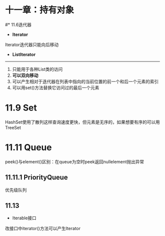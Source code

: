 # 十一章：持有对象

#* 11.6迭代器

* **Iterator**

Iterator迭代器只能向后移动

* **ListIterator**


----------


1. 只能用于各种List类的访问
2. **可以双向移动**
3. 可以产生相对于迭代器在列表中指向的当前位置的前一个和后一个元素的索引
4. 可以用set()方法替换它访问过的最后一个元素

# 11.9 Set

HashSet使用了散列这样查询速度更快，但元素是无序的，如果想要有序的可以用TreeSet

# 11.11 Queue

peek()与element()区别：在queue为空时peek返回nullelement抛出异常

## 11.11.1 PriorityQueue

优先级队列

## 11.13

* Iterable接口

改接口中iterator()方法可以产生Iterator
